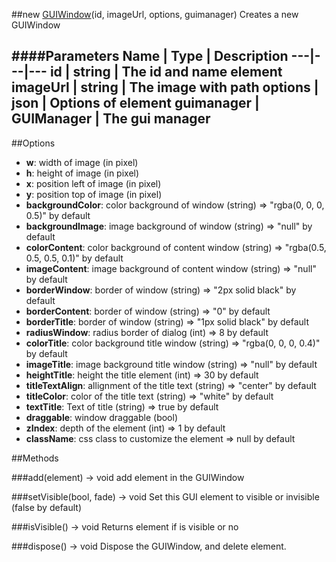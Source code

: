##new [GUIWindow](#)(id, imageUrl, options, guimanager)
Creates a new GUIWindow

####Parameters
Name | Type | Description
---|---|---
**id** | string | The id and name element
**imageUrl** | string | The image with path
**options** | json | Options of element
**guimanager** | GUIManager | The gui manager
---

##Options

* **w**: width of image (in pixel)
* **h**: height of image (in pixel)
* **x**: position left of image (in pixel)
* **y**: position top of image (in pixel)
* **backgroundColor**: color background of window (string) =&gt; "rgba(0, 0, 0, 0.5)" by default
* **backgroundImage**: image background of window (string) =&gt; "null" by default
* **colorContent**: color background of content window (string) =&gt; "rgba(0.5, 0.5, 0.5, 0.1)" by default
* **imageContent**: image background of content window (string) =&gt; "null" by default
* **borderWindow**: border of window (string) =&gt; "2px solid black" by default 
* **borderContent**: border of window (string) =&gt; "0" by default
* **borderTitle**: border of window (string) =&gt; "1px solid black" by default
* **radiusWindow**: radius border of dialog (int)  =&gt; 8 by default
* **colorTitle**: color background title window (string) =&gt; "rgba(0, 0, 0, 0.4)" by default
* **imageTitle**: image background title window (string) =&gt; "null" by default
* **heightTitle**: height the title element (int) =&gt; 30 by default
* **titleTextAlign**: allignment of the title text (string) =&gt; "center" by default
* **titleColor**: color of the title text (string) =&gt; "white" by default
* **textTitle**: Text of title (string)  =&gt; true by default
* **draggable**: window draggable (bool)
* **zIndex**: depth of the element (int) =&gt; 1 by default
* **className**: css class to customize the element =&gt; null by default

##Methods

###add(element) → void
add element in the GUIWindow

###setVisible(bool, fade) → void
Set this GUI element to visible or invisible (false by default)

###isVisible() → void
Returns element if is visible or no

###dispose() → void
Dispose the GUIWindow, and delete element.
